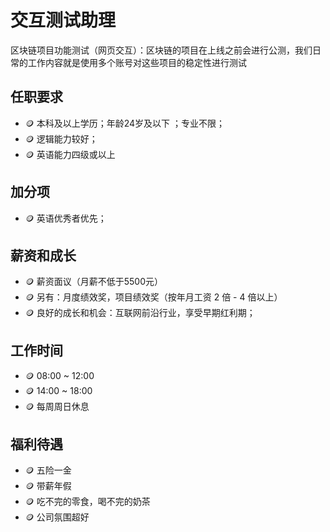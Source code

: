 # 交互测试助理

区块链项目功能测试（网页交互）：区块链的项目在上线之前会进行公测，我们日常的工作内容就是使用多个账号对这些项目的稳定性进行测试

## 任职要求

- 🪙 本科及以上学历；年龄24岁及以下 ；专业不限； 
- 🪙 逻辑能力较好； 
- 🪙 英语能力四级或以上

## 加分项

- 🪙 英语优秀者优先；

## 薪资和成长

- 🪙 薪资面议（月薪不低于5500元） 
- 🪙 另有：月度绩效奖，项目绩效奖（按年月工资 2 倍 - 4 倍以上） 
- 🪙 良好的成长和机会：互联网前沿行业，享受早期红利期；

## 工作时间

- 🪙 08:00 ~ 12:00 
- 🪙 14:00 ~ 18:00 
- 🪙 每周周日休息

## 福利待遇

- 🪙 五险一金
- 🪙 带薪年假
- 🪙 吃不完的零食，喝不完的奶茶 
- 🪙 公司氛围超好
